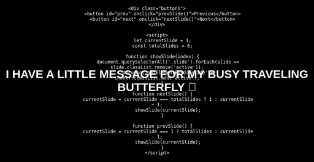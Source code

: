 <!DOCTYPE html>
<html lang="en">
<head>
    <meta charset="UTF-8">
    <meta name="viewport" content="width=device-width, initial-scale=1.0">
    <title>Do You Love Me?</title>
    <style>
        @import url('https://fonts.googleapis.com/css2?family=Ghibli&display=swap');
        body, html {
            margin: 0;
            padding: 0;
            width: 100%;
            height: 100vh;
            overflow: hidden;
            display: flex;
            justify-content: center;
            align-items: center;
            font-family: 'Ghibli', sans-serif;
            text-align: center;
            background-color: black;
            color: white;
        }
        .slide-container {
            position: absolute;
            width: 100%;
            height: 100%;
            display: flex;
            justify-content: center;
            align-items: center;
        }
        .slide {
            position: absolute;
            width: 100%;
            height: 100%;
            background-size: cover;
            background-position: center;
            display: none;
        }
        .active {
            display: flex;
            justify-content: center;
            align-items: center;
            text-align: center;
            font-size: 30px;
            font-weight: bold;
        }
        .text-overlay {
            position: absolute;
            top: 10px;
            left: 50%;
            transform: translateX(-50%);
            font-size: 28px;
            color: white;
            text-shadow: 2px 2px 4px rgba(0, 0, 0, 0.7);
        }
        .buttons {
            position: absolute;
            bottom: 20px;
            width: 100%;
            text-align: center;
        }
        button {
            font-size: 20px;
            padding: 12px 24px;
            margin: 10px;
            border: none;
            cursor: pointer;
            border-radius: 20px;
            transition: transform 0.2s ease, background-color 0.3s;
        }
        #next {
            background-color: #28a745;
            color: white;
        }
        #prev {
            background-color: #dc3545;
            color: white;
        }
    </style>
</head>
<body>
    <div class="slide-container">
        <div class="slide active" id="slide1">I HAVE A LITTLE MESSAGE FOR MY BUSY TRAVELING BUTTERFLY 🦋</div>
        <div class="slide" id="slide2" style="background-image: url('https://i.ibb.co/N2pLxkKc/53765747-1a77-47e8-b11e-75b61adb209d.png');">
            <div class="text-overlay">WE (YOU & ME)</div>
        </div>
        <div class="slide" id="slide3" style="background-image: url('https://i.ibb.co/MyHVPFPq/Chat-GPT-Image-Apr-5-2025-07-00-50-PM.png');">
            <div class="text-overlay">MEANT TO BE</div>
        </div>
        <div class="slide" id="slide4" style="background-image: url('https://i.ibb.co/WNFGhLch/enhanced-image.png');">
            <div class="text-overlay">TOGETHER</div>
        </div>
        <div class="slide" id="slide5" style="background-image: url('https://i.ibb.co/PGFCbQFR/7ed6165f-be01-417c-a687-89cad13f9d34.png');">
            <div class="text-overlay">FOREVER</div>
        </div>
        <div class="slide" id="slide6">
            <div style="font-size: 40px; color: white; text-shadow: 2px 2px 4px rgba(0, 0, 0, 0.7);">MY LOVE 💕</div>
        </div>
    </div>
    
    <div class="buttons">
        <button id="prev" onclick="prevSlide()">Previous</button>
        <button id="next" onclick="nextSlide()">Next</button>
    </div>
    
    <script>
        let currentSlide = 1;
        const totalSlides = 6;
        
        function showSlide(index) {
            document.querySelectorAll('.slide').forEach(slide => slide.classList.remove('active'));
            document.getElementById('slide' + index).classList.add('active');
        }

        function nextSlide() {
            currentSlide = currentSlide === totalSlides ? 1 : currentSlide + 1;
            showSlide(currentSlide);
        }

        function prevSlide() {
            currentSlide = currentSlide === 1 ? totalSlides : currentSlide - 1;
            showSlide(currentSlide);
        }
    </script>
</body>
</html>
